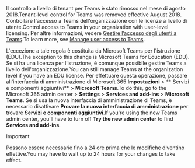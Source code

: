  <span data-ttu-id="8b7ed-101">Il controllo a livello di tenant per Teams è stato rimosso nel mese di agosto 2018.</span><span class="sxs-lookup"><span data-stu-id="8b7ed-101">Tenant-level control for Teams was removed effective August 2018.</span></span> <span data-ttu-id="8b7ed-102">Controllare l'accesso a Teams dell'organizzazione con le licenze a livello di utente.</span><span class="sxs-lookup"><span data-stu-id="8b7ed-102">Control access to Teams in your organization with user-level licensing.</span></span> <span data-ttu-id="8b7ed-103">Per altre informazioni, vedere [Gestire l’accesso degli utenti a Teams](../user-access.md).</span><span class="sxs-lookup"><span data-stu-id="8b7ed-103">To learn more, see [Manage user access to Teams](../user-access.md).</span></span>

<span data-ttu-id="8b7ed-104">L'eccezione a tale regola è costituita da Microsoft Teams per l'istruzione (EDU).</span><span class="sxs-lookup"><span data-stu-id="8b7ed-104">The exception to this change is Microsoft Teams for Education (EDU).</span></span> <span data-ttu-id="8b7ed-105">Se si ha una licenza per l’istruzione, è comunque possibile gestire Teams a livello dell'organizzazione.</span><span class="sxs-lookup"><span data-stu-id="8b7ed-105">You can still manage Teams at the organization level if you have an EDU license.</span></span> <span data-ttu-id="8b7ed-106">Per effettuare questa operazione, passare all'interfaccia di amministrazione di Microsoft 365 **Impostazioni** > \*\* Servizi e componenti aggiuntivi\*\* > **Microsoft Teams**.</span><span class="sxs-lookup"><span data-stu-id="8b7ed-106">To do this, go to the Microsoft 365 admin center > **Settings** > **Services and add-ins** > **Microsoft Teams**.</span></span> <span data-ttu-id="8b7ed-107">Se si usa la nuova interfaccia di amministrazione di Teams, è necessario disattivare **Provare la nuova interfaccia di amministrazione** per trovare **Servizi e componenti aggiuntivi**.</span><span class="sxs-lookup"><span data-stu-id="8b7ed-107">If you're using the new Teams admin center, you'll have to turn off **Try the new admin center** to find **Services and add-ins**.</span></span> 

> [!IMPORTANT]
> <span data-ttu-id="8b7ed-108">Possono essere necessarie fino a 24 ore prima che le modifiche diventino effettive.</span><span class="sxs-lookup"><span data-stu-id="8b7ed-108">You may have to wait up to 24 hours for your changes to take effect.</span></span> 
